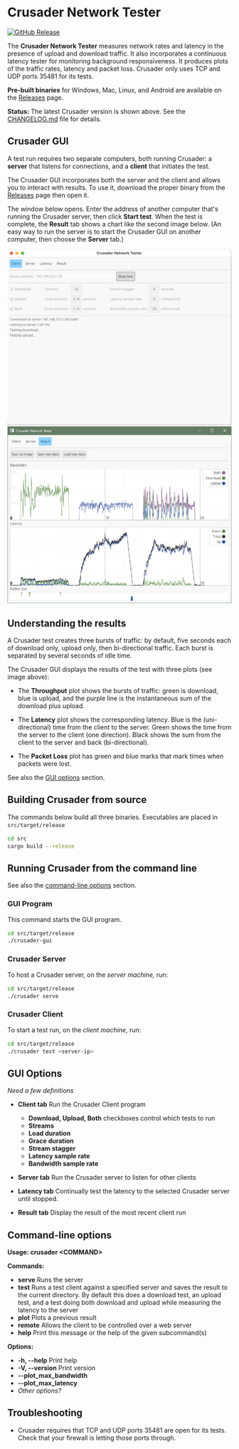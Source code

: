 # Crusader Network Tester

[![GitHub Release](https://img.shields.io/github/v/release/Zoxc/crusader)](https://github.com/Zoxc/crusader/releases)

The **Crusader Network Tester** measures network rates and latency
in the presence of upload and download traffic.
It also incorporates a continuous latency tester for
monitoring background responsiveness.
It produces plots of the traffic rates,
latency and packet loss.
Crusader only uses TCP and UDP ports 35481 for its tests.

**Pre-built binaries** for Windows, Mac, Linux, 
and Android are available on the
[Releases](https://github.com/Zoxc/crusader/releases) page.

**Status:** The latest Crusader version is shown above.
   See the [CHANGELOG.md](./CHANGELOG.md)
   file for details.

## Crusader GUI

A test run requires two separate computers,
both running Crusader:
a **server** that listens for connections, and
a **client** that initiates the test.

The Crusader GUI incorporates both the server and
the client and allows you to interact with results.
To use it, download the proper binary from the 
[Releases](https://github.com/Zoxc/crusader/releases) page
then open it.

The window below opens.
Enter the address of another computer that's 
running the Crusader server, then click **Start test**. 
When the test is complete, the **Result** tab shows a
chart like the second image below.
(An easy way to run the server is to start the Crusader GUI
on another computer, then choose the **Server** tab.)

<img src="media/gui-client.png">

<img src="media/gui.png">

## Understanding the results

A Crusader test creates three bursts of traffic:
by default, five seconds each of
download only, upload only, then bi-directional traffic.
Each burst is separated by several seconds of idle time.

The Crusader GUI displays the results of the test with
three plots (see image above):

* The **Throughput** plot shows the bursts of traffic:
green is download, blue is upload, and
the purple line is the instantaneous
sum of the download plus upload.

* The **Latency** plot shows the corresponding latency.
Blue is the (uni-directional) time from the client to the server.
Green shows the time from the server to the client (one direction).
Black shows the sum from the client to the server 
and back (bi-directional).

* The **Packet Loss** plot has green and blue marks
that mark times when packets were lost.

See also the [GUI options](#gui-options) section.

## Building Crusader from source

The commands below build all three binaries.
Executables are placed in `src/target/release`

```sh
cd src
cargo build --release
```

## Running Crusader from the command line

See also the
[command-line options](#command-line-options) section.

### GUI Program
This command starts the GUI program.

```sh
cd src/target/release
./crusader-gui 
```

### Crusader Server

To host a Crusader server, on the _server machine,_ run:

```sh
cd src/target/release
./crusader serve
```

### Crusader Client
To start a test run, on the _client machine,_ run:

```sh
cd src/target/release
./crusader test <server-ip>
```

## GUI Options
_Need a few definitions_

- **Client tab**
   Run the Crusader Client program
	- **Download, Upload, Both** 
	    checkboxes control which tests to run
	- **Streams**
	- **Load duration**
	- **Grace duration**
	- **Stream stagger**
	- **Latency sample rate**
	- **Bandwidth sample rate**

- **Server tab**
   Run the Crusader server to listen for other clients

- **Latency tab**
   Continually test the latency to the selected
   Crusader server until stopped.

- **Result tab**
   Display the result of the most recent client run

## Command-line options

**Usage: crusader \<COMMAND>**

**Commands:**

- **serve**   Runs the server
- **test**    Runs a test client against a specified server and saves the result to the current directory. By default this does a download test, an upload test, and a test doing both download and upload while measuring the latency to the server
- **plot**    Plots a previous result
- **remote**  Allows the client to be controlled over a web server
- **help**    Print this message or the help of the given subcommand(s)

**Options:**

- **-h, --help**     Print help
- **-V, --version**  Print version
- **--plot\_max\_bandwidth** 
- **--plot\_max\_latency**
- _Other options?_

## Troubleshooting

- Crusader requires that TCP and UDP ports 35481 are open for its tests.
   Check that your firewall is letting those ports through.
